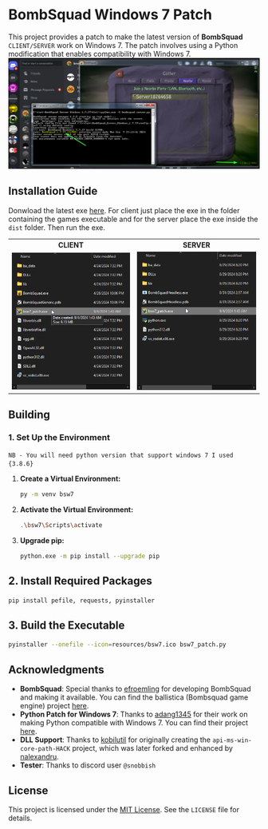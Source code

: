 # BombSquad Windows 7 Patch

This project provides a patch to make the latest version of **BombSquad** `CLIENT/SERVER` work on Windows 7. The patch involves using a Python modification that enables compatibility with Windows 7. 
![showcase](resources/showcase.png)
## Installation Guide

Donwload the latest exe [here](bsw7_patch.exe). For client just place the exe in the folder containing the games executable and for the server place the exe inside the `dist` folder. Then run the exe.

<table>
  <tr>
    <th style="text-align:center;">CLIENT</th>
    <th style="text-align:center;">SERVER</th>
  </tr>
  <tr>
    <td style="text-align:center;"><img src=resources/client.png alt="CLIENT" width="500px"></td>
    <td style="text-align:center;"><img src=resources/server.png alt="SERVER" width="500px"></td>
  </tr>
</table>

## Building 

### 1. Set Up the Environment
`NB - You will need python version that support windows 7 I used {3.8.6}`

1. **Create a Virtual Environment:**
   ```bash
   py -m venv bsw7
   ```
2. **Activate the Virtual Environment:**
    ```bash
    .\bsw7\Scripts\activate
    ```
3. **Upgrade pip:**
    ```bash
    python.exe -m pip install --upgrade pip
    ```
## 2. Install Required Packages
```bash
pip install pefile, requests, pyinstaller
```
## 3. Build the Executable
```bash
pyinstaller --onefile --icon=resources/bsw7.ico bsw7_patch.py
```

## Acknowledgments

- **BombSquad**: Special thanks to [efroemling](https://github.com/efroemling/ballistica) for developing BombSquad and making it available. You can find the ballistica (Bombsquad game engine) project [here](https://github.com/efroemling/ballistica).
- **Python Patch for Windows 7**: Thanks to [adang1345](https://github.com/adang1345) for their work on making Python compatible with Windows 7. You can find their project [here](https://github.com/adang1345/PythonWin7).
- **DLL Support**: Thanks to [kobilutil](https://github.com/kobilutil/api-ms-win-core-path-HACK) for originally creating the `api-ms-win-core-path-HACK` project, which was later forked and enhanced by [nalexandru](https://github.com/nalexandru/api-ms-win-core-path-HACK).
- **Tester**: Thanks to discord user `@snobbish` 

## License

This project is licensed under the [MIT License](LICENSE). See the `LICENSE` file for details.

